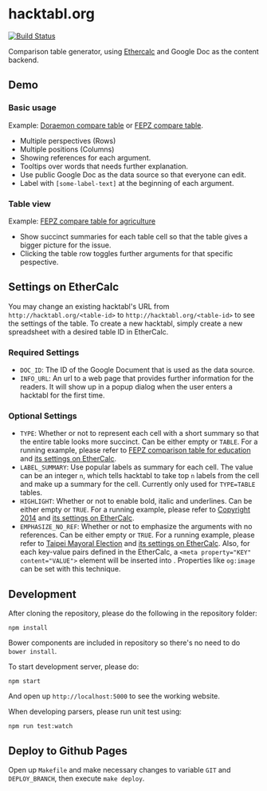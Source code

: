 hacktabl.org
================

[![Build Status](https://travis-ci.org/MrOrz/hacktabl.svg?branch=dev)](https://travis-ci.org/MrOrz/hacktabl)

Comparison table generator, using [Ethercalc](http://ethercalc.org) and Google Doc as the content backend.


Demo
----

### Basic usage

Example: [Doraemon compare table](http://hacktabl.org/doratable) or [FEPZ compare table](http://hacktabl.org/fepz).

* Multiple perspectives (Rows)
* Multiple positions (Columns)
* Showing references for each argument.
* Tooltips over words that needs further explanation.
* Use public Google Doc as the data source so that everyone can edit.
* Label with `[some-label-text]` at the beginning of each argument.

### Table view

Example: [FEPZ compare table for agriculture](http://hacktabl.org/fepz-agriculture)

* Show succinct summaries for each table cell so that the table gives a bigger picture for the issue.
* Clicking the table row toggles further arguments for that specific pespective.



Settings on EtherCalc
---------------------
You may change an existing hacktabl's URL from `http://hacktabl.org/<table-id>` to `http://hacktabl.org/<table-id>` to see the settings of the table. To create a new hacktabl, simply create a new spreadsheet with a desired table ID in EtherCalc.


### Required Settings

* `DOC_ID`: The ID of the Google Document that is used as the data source.
* `INFO_URL`: An url to a web page that provides further information for the readers. It will show up in a popup dialog when the user enters a hacktabl for the first time.

### Optional Settings

* `TYPE`: Whether or not to represent each cell with a short summary so that the entire table looks more succinct. Can be either empty or `TABLE`. For a running example, please refer to [FEPZ comparison table for education](http://hacktabl.org/fepz-edu) and [its settings on EtherCalc](http://ethercalc.org/fepz-edu).
* `LABEL_SUMMARY`: Use popular labels as summary for each cell. The value can be an integer `n`, which tells hacktabl to take top `n` labels from the cell and make up a summary for the cell. Currently only used for `TYPE=TABLE` tables.
* `HIGHLIGHT`: Whether or not to enable bold, italic and underlines. Can be either empty or `TRUE`. For a running example, please refer to [Copyright 2014](http://hacktabl.org/copyright2014) and [its settings on EtherCalc](http://ethercalc.org/copyright2014).
* `EMPHASIZE_NO_REF`: Whether or not to emphasize the arguments with no references. Can be either empty or `TRUE`. For a running example, please refer to [Taipei Mayoral Election](http://hacktabl.org/taipei-mayoral-election-2014) and [its settings on EtherCalc](http://ethercalc.org/taipei-mayoral-election-2014).
Also, for each key-value pairs defined in the EtherCalc, a `<meta property="KEY" content="VALUE">` element will be inserted into <head>. Properties like `og:image` can be set with this technique.


Development
-----------

After cloning the repository, please do the following in the repository folder:

```
npm install
```

Bower components are included in repository so there's no need to do `bower install`.

To start development server, please do:

```
npm start
```

And open up `http://localhost:5000` to see the working website.

When developing parsers, please run unit test using:

```
npm run test:watch
```


Deploy to Github Pages
----------------------

Open up `Makefile` and make necessary changes to variable `GIT` and `DEPLOY_BRANCH`, then execute `make deploy`.
